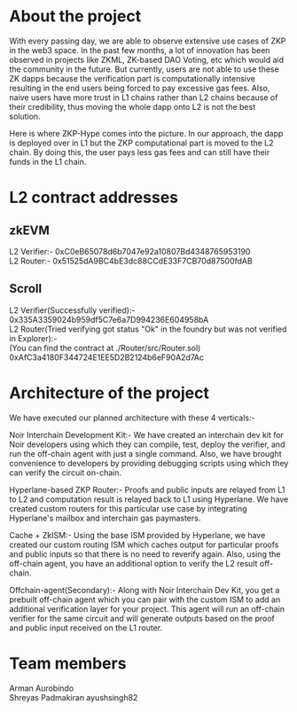 # About the project
With every passing day, we are able to observe extensive use cases of ZKP in the web3 space. In the past few months, a lot of innovation has been observed in projects like ZKML, ZK-based DAO Voting, etc which would aid the community in the future. But currently, users are not able to use these ZK dapps because the verification part is computationally intensive resulting in the end users being forced to pay excessive gas fees. Also, naive users have more trust in L1 chains rather than L2 chains because of their credibility, thus moving the whole dapp onto L2 is not the best solution.

Here is where ZKP-Hype comes into the picture. In our approach, the dapp is deployed over in L1 but the ZKP computational part is moved to the L2 chain. By doing this, the user pays less gas fees and can still have their funds in the L1 chain.

# L2 contract addresses
## zkEVM
L2 Verifier:-
0xC0eB65078d6b7047e92a10807Bd4348765953190<br>
L2 Router:- 
0x51525dA9BC4bE3dc88CCdE33F7CB70d87500fdAB

## Scroll
L2 Verifier(Successfully verified):-
0x335A3359024b959df5C7e6a7D994236E604958bA<br>
L2 Router(Tried verifying got status "Ok" in the foundry but was not verified in Explorer):-<br>
(You can find the contract at ./Router/src/Router.sol)<br>
0xAfC3a4180F344724E1EE5D2B2124b6eF90A2d7Ac

# Architecture of the project
We have executed our planned architecture with these 4 verticals:-

Noir Interchain Development Kit:- We have created an interchain dev kit for Noir developers using which they can compile, test, deploy the verifier, and run the off-chain agent with just a single command. Also, we have brought convenience to developers by providing debugging scripts using which they can verify the circuit on-chain.

Hyperlane-based ZKP Router:- Proofs and public inputs are relayed from L1 to L2 and computation result is relayed back to L1 using Hyperlane. We have created custom routers for this particular use case by integrating Hyperlane's mailbox and interchain gas paymasters.

Cache + ZkISM:- Using the base ISM provided by Hyperlane, we have created our custom routing ISM which caches output for particular proofs and public inputs so that there is no need to reverify again. Also, using the off-chain agent, you have an additional option to verify the L2 result off-chain.

Offchain-agent(Secondary):- Along with Noir Interchain Dev Kit, you get a prebuilt off-chain agent which you can pair with the custom ISM to add an additional verification layer for your project. This agent will run an off-chain verifier for the same circuit and will generate outputs based on the proof and public input received on the L1 router.

# Team members
Arman Aurobindo<br>
Shreyas Padmakiran<be>
ayushsingh82
